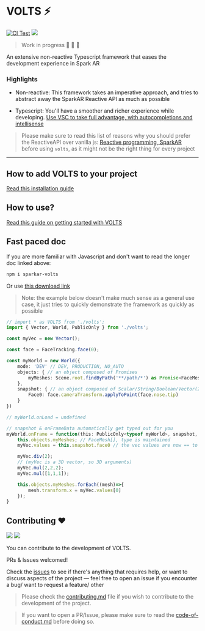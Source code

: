 # VOLTS ⚡️

[![CI Test](https://github.com/tomaspietravallo/sparkar-volts/actions/workflows/test.yml/badge.svg?branch=main)](https://github.com/tomaspietravallo/sparkar-volts/actions/workflows/test.yml)
[![](https://img.shields.io/npm/v/sparkar-volts?color=informational&label=npm%20sparkar-volts)](https://www.npmjs.com/package/sparkar-volts)

> Work in progress 🚧 🚧 🚧

An extensive non-reactive Typescript framework that eases the development experience in Spark AR

### Highlights

- Non-reactive: This framework takes an imperative approach, and tries to abstract away the SparkAR Reactive API as much as possible

- Typescript: You'll have a smoother and richer experience while developing. [Use VSC to take full advantage, with autocompletions and intellisense](https://sparkar.facebook.com/ar-studio/learn/scripting/scripting-basics/#scripting-fundamentals)

> Please make sure to read this list of reasons why you should prefer the ReactiveAPI over vanilla js: [Reactive programming, SparkAR](https://sparkar.facebook.com/ar-studio/learn/scripting/reactive/) before using `volts`, as it might not be the right thing for every project

---

## How to add VOLTS to your project

[Read this installation guide](docs/install.md)

## How to use?

[Read this guide on getting started with VOLTS](docs/how-to-use-volts.md)

## Fast paced doc

If you are more familiar with Javascript and don't want to read the longer doc linked above:

```bash
npm i sparkar-volts
```

Or use [this download link](https://github.com/tomaspietravallo/sparkar-volts/releases/latest/download/volts.ts)

> Note: the example below doesn't make much sense as a general use case, it just tries to quickly demonstrate the framework as quickly as possible

```ts
// import * as VOLTS from './volts';
import { Vector, World, PublicOnly } from './volts';

const myVec = new Vector();

const face = FaceTracking.face(0);

const myWorld = new World({
    mode: 'DEV' // DEV, PRODUCTION, NO_AUTO
    objects: { // an object composed of Promises
        myMeshes: Scene.root.findByPath('**/path/*') as Promise<FaceMesh[]>
    },
    snapshot: { // an object composed of Scalar/String/Boolean/Vector(2/3/4) signals
        Face0: face.cameraTransform.applyToPoint(face.nose.tip)
    }
})

// myWorld.onLoad = undefined

// snapshot & onFrameData automatically get typed out for you
myWorld.onFrame = function(this: PublicOnly<typeof myWorld>, snapshot, onFrameData){
    this.objects.myMeshes; // FaceMesh[], type is maintained
    myVec.values = this.snapshot.face0 // the vec values are now == to the Face0 signal

    myVec.div(2);
    // (myVec is a 3D vector, so 3D arguments)
    myVec.mul(2,2,2);
    myVec.mul([1,1,1]);

    this.objects.myMeshes.forEach((mesh)=>{
        mesh.transform.x = myVec.values[0]
    });
}
```

## Contributing ❤️

![](https://img.shields.io/github/issues-raw/tomaspietravallo/sparkar-volts?color=green)
![](https://img.shields.io/github/issues-pr-raw/tomaspietravallo/sparkar-volts?color=green)

You can contribute to the development of VOLTS.

PRs & Issues welcomed!

Check the [issues](https://github.com/tomaspietravallo/sparkar-volts/issues) to see if there's anything that requires help, or want to discuss aspects of the project — feel free to open an issue if you encounter a bug/ want to request a feature/ other

> Please check the [contributing.md](contributing.md) file if you wish to contribute to the development of the project.

> If you want to open a PR/Issue, please make sure to read the [code-of-conduct.md](code-of-conduct.md) before doing so.
